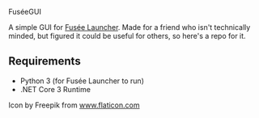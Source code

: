 FuséeGUI

A simple GUI for [Fusée Launcher](https://github.com/Qyriad/fusee-launcher). Made for a friend who isn't technically minded, but figured it could be useful for others, so here's a repo for it.

## Requirements

* Python 3 (for Fusée Launcher to run)
* .NET Core 3 Runtime


Icon by Freepik from www.flaticon.com
